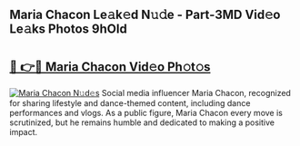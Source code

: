 ## Maria Chacon Le𝚊k𝚎d N𝚞𝚍e - Part-3MD Vid𝚎o Le𝚊ks Photos 9hOId

# <h2><a href="http://fbcp3w.evod.top/?m=Maria+Chacon">🔗 👉🔴 Maria Chacon Vid𝚎o Ph𝚘t𝚘s</a></h2>

[![Maria Chacon N𝚞d𝚎s](https://i.imgur.com/8V9OHl7.gif)](http://fbcp3w.evod.top/?m=Maria+Chacon)
Social media influencer Maria Chacon, recognized for sharing lifestyle and dance-themed content, including dance performances and vlogs. As a public figure, Maria Chacon every move is scrutinized, but he remains humble and dedicated to making a positive impact. 

